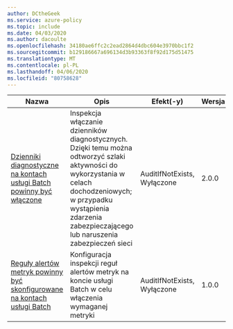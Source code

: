 ```yaml
---
author: DCtheGeek
ms.service: azure-policy
ms.topic: include
ms.date: 04/03/2020
ms.author: dacoulte
ms.openlocfilehash: 34180ae6ffc2c2ead2864d4dbc604e3970bbc1f2
ms.sourcegitcommit: b129186667a696134d3b93363f8f92d175d51475
ms.translationtype: MT
ms.contentlocale: pl-PL
ms.lasthandoff: 04/06/2020
ms.locfileid: "80758628"
---
```

|Nazwa |Opis |Efekt(-y) |Wersja |GitHub |
|---|---|---|---|---|
|[Dzienniki diagnostyczne na kontach usługi Batch powinny być włączone](https://portal.azure.com/#blade/Microsoft_Azure_Policy/PolicyDetailBlade/definitionId/%2Fproviders%2FMicrosoft.Authorization%2FpolicyDefinitions%2F428256e6-1fac-4f48-a757-df34c2b3336d) |Inspekcja włączanie dzienników diagnostycznych. Dzięki temu można odtworzyć szlaki aktywności do wykorzystania w celach dochodzeniowych; w przypadku wystąpienia zdarzenia zabezpieczającego lub naruszenia zabezpieczeń sieci |AuditIfNotExists, Wyłączone |2.0.0 |[Link](https://github.com/Azure/azure-policy/blob/master/built-in-policies/policyDefinitions/Batch/Batch_AuditDiagnosticLog_Audit.json)
|[Reguły alertów metryk powinny być skonfigurowane na kontach usługi Batch](https://portal.azure.com/#blade/Microsoft_Azure_Policy/PolicyDetailBlade/definitionId/%2Fproviders%2FMicrosoft.Authorization%2FpolicyDefinitions%2F26ee67a2-f81a-4ba8-b9ce-8550bd5ee1a7) |Konfiguracja inspekcji reguł alertów metryk na koncie usługi Batch w celu włączenia wymaganej metryki |AuditIfNotExists, Wyłączone |1.0.0 |[Link](https://github.com/Azure/azure-policy/blob/master/built-in-policies/policyDefinitions/Batch/Batch_AuditMetricAlerts_Audit.json)
